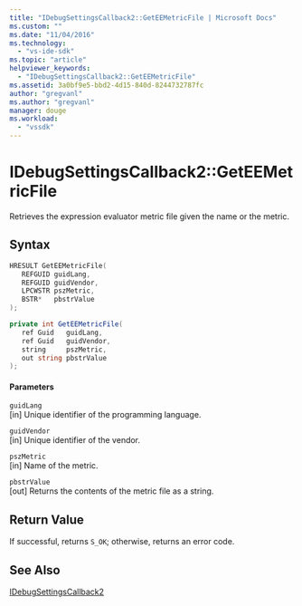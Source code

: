 ```yaml
---
title: "IDebugSettingsCallback2::GetEEMetricFile | Microsoft Docs"
ms.custom: ""
ms.date: "11/04/2016"
ms.technology: 
  - "vs-ide-sdk"
ms.topic: "article"
helpviewer_keywords: 
  - "IDebugSettingsCallback2::GetEEMetricFile"
ms.assetid: 3a0bf9e5-bbd2-4d15-840d-8244732787fc
author: "gregvanl"
ms.author: "gregvanl"
manager: douge
ms.workload: 
  - "vssdk"
---
```

# IDebugSettingsCallback2::GetEEMetricFile
Retrieves the expression evaluator metric file given the name or the metric.  
  
## Syntax  
  
```cpp  
HRESULT GetEEMetricFile(  
   REFGUID guidLang,  
   REFGUID guidVendor,  
   LPCWSTR pszMetric,  
   BSTR*   pbstrValue  
);  
```  
  
```csharp  
private int GetEEMetricFile(  
   ref Guid   guidLang,  
   ref Guid   guidVendor,  
   string     pszMetric,  
   out string pbstrValue  
);  
```  
  
#### Parameters  
 `guidLang`  
 [in] Unique identifier of the programming language.  
  
 `guidVendor`  
 [in] Unique identifier of the vendor.  
  
 `pszMetric`  
 [in] Name of the metric.  
  
 `pbstrValue`  
 [out] Returns the contents of the metric file as a string.  
  
## Return Value  
 If successful, returns `S_OK`; otherwise, returns an error code.  
  
## See Also  
 [IDebugSettingsCallback2](../../../extensibility/debugger/reference/idebugsettingscallback2.md)